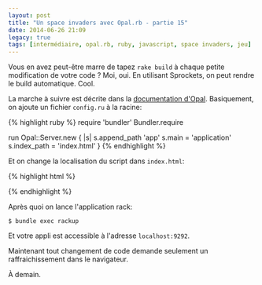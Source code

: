 ```yaml
---
layout: post
title: "Un space invaders avec Opal.rb - partie 15"
date: 2014-06-26 21:09
legacy: true
tags: [intermédiaire, opal.rb, ruby, javascript, space invaders, jeu]
---
```




Vous en avez peut-être marre de tapez `rake build` à chaque petite
modification de votre code ? Moi, oui. En utilisant Sprockets, on peut
rendre le build automatique. Cool.

<!-- more -->

La marche à suivre est décrite dans la [documentation d'Opal](http://opalrb.org/docs/using_sprockets/).
Basiquement, on ajoute un fichier `config.ru` à la racine:

{% highlight ruby %}
require 'bundler'
Bundler.require

run Opal::Server.new { |s|
  s.append_path 'app'
  s.main = 'application'
  s.index_path = 'index.html'
}
{% endhighlight %}

Et on change la localisation du script dans `index.html`:

{% highlight html %}
<!DOCTYPE html>
<html>
  <head>
    <meta charset="utf-8" />
    <script src="http://code.jquery.com/jquery-1.11.0.min.js"></script>
  </head>
  <body>
    <canvas width="700" height="600" id="canvas"></canvas>
    <script src="assets/application.js"></script>
  </body>
</html>
{% endhighlight %}

Après quoi on lance l'application rack:

    $ bundle exec rackup

Et votre appli est accessible à l'adresse `localhost:9292`.

Maintenant tout changement de code demande seulement un raffraichіssement
dans le navigateur.



À demain.


